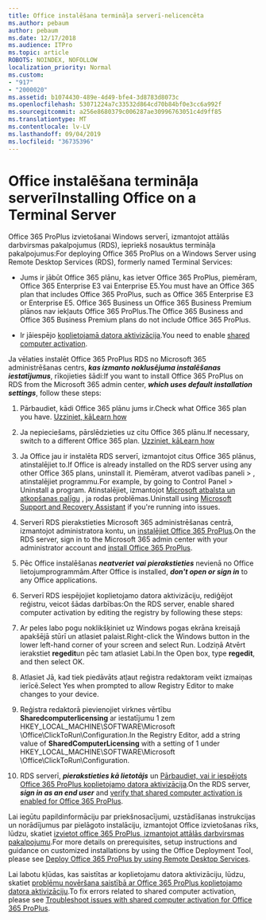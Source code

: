 ```yaml
---
title: Office instalēšana termināļa serverī-nelicencēta
ms.author: pebaum
author: pebaum
ms.date: 12/17/2018
ms.audience: ITPro
ms.topic: article
ROBOTS: NOINDEX, NOFOLLOW
localization_priority: Normal
ms.custom:
- "917"
- "2000020"
ms.assetid: b1074430-489e-4d49-bfe4-3d8783d8073c
ms.openlocfilehash: 53071224a7c33532d864cd70b84bf0e3cc6a992f
ms.sourcegitcommit: a256e8680379c006287ae30996763051c4d9ff85
ms.translationtype: MT
ms.contentlocale: lv-LV
ms.lasthandoff: 09/04/2019
ms.locfileid: "36735396"
---
```

# <a name="installing-office-on-a-terminal-server"></a><span data-ttu-id="27355-102">Office instalēšana termināļa serverī</span><span class="sxs-lookup"><span data-stu-id="27355-102">Installing Office on a Terminal Server</span></span>

<span data-ttu-id="27355-103">Office 365 ProPlus izvietošanai Windows serverī, izmantojot attālās darbvirsmas pakalpojumus (RDS), iepriekš nosauktus termināļa pakalpojumus:</span><span class="sxs-lookup"><span data-stu-id="27355-103">For deploying Office 365 ProPlus on a Windows Server using Remote Desktop Services (RDS), formerly named Terminal Services:</span></span>
  
- <span data-ttu-id="27355-104">Jums ir jābūt Office 365 plānu, kas ietver Office 365 ProPlus, piemēram, Office 365 Enterprise E3 vai Enterprise E5.</span><span class="sxs-lookup"><span data-stu-id="27355-104">You must have an Office 365 plan that includes Office 365 ProPlus, such as Office 365 Enterprise E3 or Enterprise E5.</span></span> <span data-ttu-id="27355-105">Office 365 Business un Office 365 Business Premium plānos nav iekļauts Office 365 ProPlus.</span><span class="sxs-lookup"><span data-stu-id="27355-105">The Office 365 Business and Office 365 Business Premium plans do not include Office 365 ProPlus.</span></span>

- <span data-ttu-id="27355-106">Ir jāiespējo [koplietojamā datora aktivizācija](https://docs.microsoft.com/DeployOffice/overview-of-shared-computer-activation-for-office-365-proplus).</span><span class="sxs-lookup"><span data-stu-id="27355-106">You need to enable [shared computer activation](https://docs.microsoft.com/DeployOffice/overview-of-shared-computer-activation-for-office-365-proplus).</span></span>

<span data-ttu-id="27355-107">Ja vēlaties instalēt Office 365 ProPlus RDS no Microsoft 365 administrēšanas centrs, ***kas izmanto noklusējuma instalēšanas iestatījumus***, rīkojieties šādi:</span><span class="sxs-lookup"><span data-stu-id="27355-107">If you want to install Office 365 ProPlus on RDS from the Microsoft 365 admin center, ***which uses default installation settings***, follow these steps:</span></span>
  
1. <span data-ttu-id="27355-108">Pārbaudiet, kādi Office 365 plānu jums ir.</span><span class="sxs-lookup"><span data-stu-id="27355-108">Check what Office 365 plan you have.</span></span> [<span data-ttu-id="27355-109">Uzziniet, kā</span><span class="sxs-lookup"><span data-stu-id="27355-109">Learn how</span></span>](https://docs.microsoft.com/office365/admin/admin-overview/what-subscription-do-i-have)

2. <span data-ttu-id="27355-110">Ja nepieciešams, pārslēdzieties uz citu Office 365 plānu.</span><span class="sxs-lookup"><span data-stu-id="27355-110">If necessary, switch to a different Office 365 plan.</span></span> [<span data-ttu-id="27355-111">Uzziniet, kā</span><span class="sxs-lookup"><span data-stu-id="27355-111">Learn how</span></span>](https://docs.microsoft.com/office365/admin/subscriptions-and-billing/switch-to-a-different-plan)

3. <span data-ttu-id="27355-112">Ja Office jau ir instalēta RDS serverī, izmantojot citus Office 365 plānus, atinstalējiet to.</span><span class="sxs-lookup"><span data-stu-id="27355-112">If Office is already installed on the RDS server using any other Office 365 plans, uninstall it.</span></span> <span data-ttu-id="27355-113">Piemēram, atverot vadības paneli \> , atinstalējiet programmu.</span><span class="sxs-lookup"><span data-stu-id="27355-113">For example, by going to Control Panel \> Uninstall a program.</span></span> <span data-ttu-id="27355-114">Atinstalējiet, izmantojot [Microsoft atbalsta un atkopšanas palīgu](https://aka.ms/SARA-OfficeUninstall-Alchemy) , ja rodas problēmas.</span><span class="sxs-lookup"><span data-stu-id="27355-114">Uninstall using [Microsoft Support and Recovery Assistant](https://aka.ms/SARA-OfficeUninstall-Alchemy) if you're running into issues.</span></span>

4. <span data-ttu-id="27355-115">Serverī RDS pierakstieties Microsoft 365 administrēšanas centrā, izmantojot administratora kontu, un [instalējiet Office 365 ProPlus](https://portal.office.com/OLS/MySoftware.aspx).</span><span class="sxs-lookup"><span data-stu-id="27355-115">On the RDS server, sign in to the Microsoft 365 admin center with your administrator account and [install Office 365 ProPlus](https://portal.office.com/OLS/MySoftware.aspx).</span></span>

5. <span data-ttu-id="27355-116">Pēc Office instalēšanas ***neatveriet vai pierakstieties*** nevienā no Office lietojumprogrammām.</span><span class="sxs-lookup"><span data-stu-id="27355-116">After Office is installed, ***don't open or sign in*** to any Office applications.</span></span>

6. <span data-ttu-id="27355-117">Serverī RDS iespējojiet koplietojamo datora aktivizāciju, rediģējot reģistru, veicot šādas darbības:</span><span class="sxs-lookup"><span data-stu-id="27355-117">On the RDS server, enable shared computer activation by editing the registry by following these steps:</span></span>

1. <span data-ttu-id="27355-118">Ar peles labo pogu noklikšķiniet uz Windows pogas ekrāna kreisajā apakšējā stūrī un atlasiet palaist.</span><span class="sxs-lookup"><span data-stu-id="27355-118">Right-click the Windows button in the lower left-hand corner of your screen and select Run.</span></span> <span data-ttu-id="27355-119">Lodziņā Atvērt ierakstiet **regedit**un pēc tam atlasiet Labi.</span><span class="sxs-lookup"><span data-stu-id="27355-119">In the Open box, type **regedit**, and then select OK.</span></span>

2. <span data-ttu-id="27355-120">Atlasiet Jā, kad tiek piedāvāts atļaut reģistra redaktoram veikt izmaiņas ierīcē.</span><span class="sxs-lookup"><span data-stu-id="27355-120">Select Yes when prompted to allow Registry Editor to make changes to your device.</span></span>

3. <span data-ttu-id="27355-121">Reģistra redaktorā pievienojiet virknes vērtību **Sharedcomputerlicensing** ar iestatījumu 1 zem HKEY_LOCAL_MACHINE\SOFTWARE\Microsoft \Office\ClickToRun\Configuration.</span><span class="sxs-lookup"><span data-stu-id="27355-121">In the Registry Editor, add a string value of **SharedComputerLicensing** with a setting of 1 under HKEY_LOCAL_MACHINE\SOFTWARE\Microsoft \Office\ClickToRun\Configuration.</span></span>

7. <span data-ttu-id="27355-122">RDS serverī, ***pierakstieties kā lietotājs*** un [Pārbaudiet, vai ir iespējots Office 365 ProPlus koplietojamo datora aktivizācija](https://docs.microsoft.com/DeployOffice/troubleshoot-issues-with-shared-computer-activation-for-office-365-proplus#verify-that-activation-for-office-365-proplus-succeeded).</span><span class="sxs-lookup"><span data-stu-id="27355-122">On the RDS server, ***sign in as an end user*** and [verify that shared computer activation is enabled for Office 365 ProPlus](https://docs.microsoft.com/DeployOffice/troubleshoot-issues-with-shared-computer-activation-for-office-365-proplus#verify-that-activation-for-office-365-proplus-succeeded).</span></span>

<span data-ttu-id="27355-123">Lai iegūtu papildinformāciju par priekšnosacījumi, uzstādīšanas instrukcijas un norādījumus par pielāgoto instalāciju, izmantojot Office izvietošanas rīks, lūdzu, skatiet [izvietot office 365 ProPlus, izmantojot attālās darbvirsmas pakalpojumu](https://docs.microsoft.com/DeployOffice/deploy-office-365-proplus-by-using-remote-desktop-services).</span><span class="sxs-lookup"><span data-stu-id="27355-123">For more details on prerequisites, setup instructions and guidance on customized installations by using the Office Deployment Tool, please see [Deploy Office 365 ProPlus by using Remote Desktop Services](https://docs.microsoft.com/DeployOffice/deploy-office-365-proplus-by-using-remote-desktop-services).</span></span>
  
<span data-ttu-id="27355-124">Lai labotu kļūdas, kas saistītas ar koplietojamu datora aktivizāciju, lūdzu, skatiet [problēmu novēršana saistībā ar Office 365 ProPlus koplietojamo datora aktivizāciju](https://docs.microsoft.com/DeployOffice/troubleshoot-issues-with-shared-computer-activation-for-office-365-proplus).</span><span class="sxs-lookup"><span data-stu-id="27355-124">To fix errors related to shared computer activation, please see [Troubleshoot issues with shared computer activation for Office 365 ProPlus](https://docs.microsoft.com/DeployOffice/troubleshoot-issues-with-shared-computer-activation-for-office-365-proplus).</span></span>
  